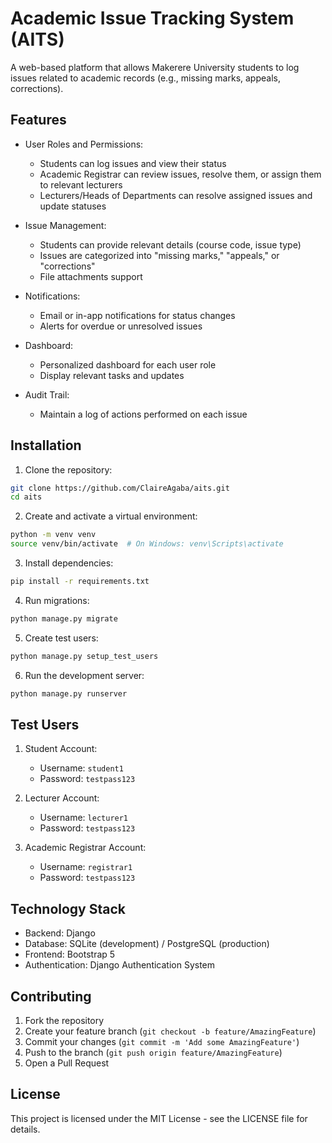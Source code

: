 # Academic Issue Tracking System (AITS)

A web-based platform that allows Makerere University students to log issues related to academic records (e.g., missing marks, appeals, corrections).

## Features

- User Roles and Permissions:
  - Students can log issues and view their status
  - Academic Registrar can review issues, resolve them, or assign them to relevant lecturers
  - Lecturers/Heads of Departments can resolve assigned issues and update statuses

- Issue Management:
  - Students can provide relevant details (course code, issue type)
  - Issues are categorized into "missing marks," "appeals," or "corrections"
  - File attachments support

- Notifications:
  - Email or in-app notifications for status changes
  - Alerts for overdue or unresolved issues

- Dashboard:
  - Personalized dashboard for each user role
  - Display relevant tasks and updates

- Audit Trail:
  - Maintain a log of actions performed on each issue

## Installation

1. Clone the repository:
```bash
git clone https://github.com/ClaireAgaba/aits.git
cd aits
```

2. Create and activate a virtual environment:
```bash
python -m venv venv
source venv/bin/activate  # On Windows: venv\Scripts\activate
```

3. Install dependencies:
```bash
pip install -r requirements.txt
```

4. Run migrations:
```bash
python manage.py migrate
```

5. Create test users:
```bash
python manage.py setup_test_users
```

6. Run the development server:
```bash
python manage.py runserver
```

## Test Users

1. Student Account:
   - Username: `student1`
   - Password: `testpass123`

2. Lecturer Account:
   - Username: `lecturer1`
   - Password: `testpass123`

3. Academic Registrar Account:
   - Username: `registrar1`
   - Password: `testpass123`

## Technology Stack

- Backend: Django
- Database: SQLite (development) / PostgreSQL (production)
- Frontend: Bootstrap 5
- Authentication: Django Authentication System

## Contributing

1. Fork the repository
2. Create your feature branch (`git checkout -b feature/AmazingFeature`)
3. Commit your changes (`git commit -m 'Add some AmazingFeature'`)
4. Push to the branch (`git push origin feature/AmazingFeature`)
5. Open a Pull Request

## License

This project is licensed under the MIT License - see the LICENSE file for details.
